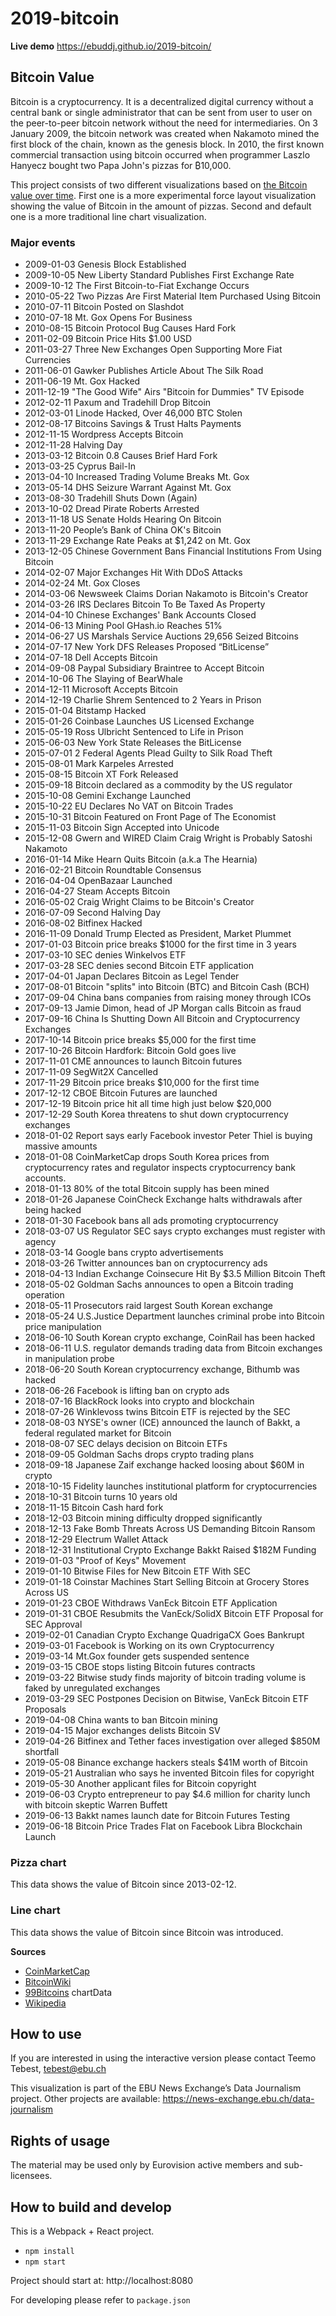 # 2019-bitcoin

**Live demo** https://ebuddj.github.io/2019-bitcoin/

## Bitcoin Value

Bitcoin is a cryptocurrency. It is a decentralized digital currency without a central bank or single administrator that can be sent from user to user on the peer-to-peer bitcoin network without the need for intermediaries. On 3 January 2009, the bitcoin network was created when Nakamoto mined the first block of the chain, known as the genesis block. In 2010, the first known commercial transaction using bitcoin occurred when programmer Laszlo Hanyecz bought two Papa John's pizzas for ₿10,000. 

This project consists of two different visualizations based on [the Bitcoin value over time](https://www.investopedia.com/news/bitcoin-pizza-day-celebrating-20-million-pizza-order). First one is a more experimental force layout visualization showing the value of Bitcoin in the amount of pizzas. Second and default one is a more traditional line chart visualization.

### Major events

* 2009-01-03 Genesis Block Established
* 2009-10-05 New Liberty Standard Publishes First Exchange Rate
* 2009-10-12 The First Bitcoin-to-Fiat Exchange Occurs
* 2010-05-22 Two Pizzas Are First Material Item Purchased Using Bitcoin
* 2010-07-11 Bitcoin Posted on Slashdot
* 2010-07-18 Mt. Gox Opens For Business
* 2010-08-15 Bitcoin Protocol Bug Causes Hard Fork
* 2011-02-09 Bitcoin Price Hits $1.00 USD
* 2011-03-27 Three New Exchanges Open Supporting More Fiat Currencies
* 2011-06-01 Gawker Publishes Article About The Silk Road
* 2011-06-19 Mt. Gox Hacked
* 2011-12-19 "The Good Wife" Airs "Bitcoin for Dummies" TV Episode
* 2012-02-11 Paxum and Tradehill Drop Bitcoin
* 2012-03-01 Linode Hacked, Over 46,000 BTC Stolen
* 2012-08-17 Bitcoins Savings & Trust Halts Payments
* 2012-11-15 Wordpress Accepts Bitcoin
* 2012-11-28 Halving Day
* 2013-03-12 Bitcoin 0.8 Causes Brief Hard Fork
* 2013-03-25 Cyprus Bail-In
* 2013-04-10 Increased Trading Volume Breaks Mt. Gox
* 2013-05-14 DHS Seizure Warrant Against Mt. Gox
* 2013-08-30 Tradehill Shuts Down (Again)
* 2013-10-02 Dread Pirate Roberts Arrested
* 2013-11-18 US Senate Holds Hearing On Bitcoin
* 2013-11-20 People’s Bank of China OK's Bitcoin
* 2013-11-29 Exchange Rate Peaks at $1,242 on Mt. Gox
* 2013-12-05 Chinese Government Bans Financial Institutions From Using Bitcoin
* 2014-02-07 Major Exchanges Hit With DDoS Attacks
* 2014-02-24 Mt. Gox Closes
* 2014-03-06 Newsweek Claims Dorian Nakamoto is Bitcoin's Creator
* 2014-03-26 IRS Declares Bitcoin To Be Taxed As Property
* 2014-04-10 Chinese Exchanges' Bank Accounts Closed
* 2014-06-13 Mining Pool GHash.io Reaches 51%
* 2014-06-27 US Marshals Service Auctions 29,656 Seized Bitcoins
* 2014-07-17 New York DFS Releases Proposed “BitLicense”
* 2014-07-18 Dell Accepts Bitcoin
* 2014-09-08 Paypal Subsidiary Braintree to Accept Bitcoin
* 2014-10-06 The Slaying of BearWhale
* 2014-12-11 Microsoft Accepts Bitcoin
* 2014-12-19 Charlie Shrem Sentenced to 2 Years in Prison
* 2015-01-04 Bitstamp Hacked
* 2015-01-26 Coinbase Launches US Licensed Exchange
* 2015-05-19 Ross Ulbricht Sentenced to Life in Prison
* 2015-06-03 New York State Releases the BitLicense
* 2015-07-01 2 Federal Agents Plead Guilty to Silk Road Theft
* 2015-08-01 Mark Karpeles Arrested
* 2015-08-15 Bitcoin XT Fork Released
* 2015-09-18 Bitcoin declared as a commodity by the US regulator
* 2015-10-08 Gemini Exchange Launched
* 2015-10-22 EU Declares No VAT on Bitcoin Trades
* 2015-10-31 Bitcoin Featured on Front Page of The Economist
* 2015-11-03 Bitcoin Sign Accepted into Unicode
* 2015-12-08 Gwern and WIRED Claim Craig Wright is Probably Satoshi Nakamoto
* 2016-01-14 Mike Hearn Quits Bitcoin (a.k.a The Hearnia)
* 2016-02-21 Bitcoin Roundtable Consensus
* 2016-04-04 OpenBazaar Launched
* 2016-04-27 Steam Accepts Bitcoin
* 2016-05-02 Craig Wright Claims to be Bitcoin's Creator
* 2016-07-09 Second Halving Day
* 2016-08-02 Bitfinex Hacked
* 2016-11-09 Donald Trump Elected as President, Market Plummet
* 2017-01-03 Bitcoin price breaks $1000 for the first time in 3 years
* 2017-03-10 SEC denies Winkelvos ETF
* 2017-03-28 SEC denies second Bitcoin ETF application
* 2017-04-01 Japan Declares Bitcoin as Legel Tender
* 2017-08-01 Bitcoin "splits" into Bitcoin (BTC) and Bitcoin Cash (BCH)
* 2017-09-04 China bans companies from raising money through ICOs
* 2017-09-13 Jamie Dimon, head of JP Morgan calls Bitcoin as fraud
* 2017-09-16 China Is Shutting Down All Bitcoin and Cryptocurrency Exchanges
* 2017-10-14 Bitcoin price breaks $5,000 for the first time
* 2017-10-26 Bitcoin Hardfork: Bitcoin Gold goes live
* 2017-11-01 CME announces to launch Bitcoin futures
* 2017-11-09 SegWit2X Cancelled
* 2017-11-29 Bitcoin price breaks $10,000 for the first time
* 2017-12-12 CBOE Bitcoin Futures are launched
* 2017-12-19 Bitcoin price hit all time high just below $20,000
* 2017-12-29 South Korea threatens to shut down cryptocurrency exchanges
* 2018-01-02 Report says early Facebook investor Peter Thiel is buying massive amounts
* 2018-01-08 CoinMarketCap drops South Korea prices from cryptocurrency rates and regulator inspects cryptocurrency bank accounts.
* 2018-01-13 80% of the total Bitcoin supply has been mined
* 2018-01-26 Japanese CoinCheck Exchange halts withdrawals after being hacked
* 2018-01-30 Facebook bans all ads promoting cryptocurrency
* 2018-03-07 US Regulator SEC says crypto exchanges must register with agency
* 2018-03-14 Google bans crypto advertisements
* 2018-03-26 Twitter announces ban on cryptocurrency ads
* 2018-04-13 Indian Exchange Coinsecure Hit By $3.5 Million Bitcoin Theft
* 2018-05-02 Goldman Sachs announces to open a Bitcoin trading operation
* 2018-05-11 Prosecutors raid largest South Korean exchange
* 2018-05-24 U.S.Justice Department launches criminal probe into Bitcoin price manipulation
* 2018-06-10 South Korean crypto exchange, CoinRail has been hacked
* 2018-06-11 U.S. regulator demands trading data from Bitcoin exchanges in manipulation probe
* 2018-06-20 South Korean cryptocurrency exchange, Bithumb was hacked
* 2018-06-26 Facebook is lifting ban on crypto ads
* 2018-07-16 BlackRock looks into crypto and blockchain
* 2018-07-26 Winklevoss twins Bitcoin ETF is rejected by the SEC
* 2018-08-03 NYSE's owner (ICE) announced the launch of Bakkt, a federal regulated market for Bitcoin
* 2018-08-07 SEC delays decision on Bitcoin ETFs
* 2018-09-05 Goldman Sachs drops crypto trading plans
* 2018-09-18 Japanese Zaif exchange hacked loosing about $60M in crypto
* 2018-10-15 Fidelity launches institutional platform for cryptocurrencies
* 2018-10-31 Bitcoin turns 10 years old
* 2018-11-15 Bitcoin Cash hard fork
* 2018-12-03 Bitcoin mining difficulty dropped significantly
* 2018-12-13 Fake Bomb Threats Across US Demanding Bitcoin Ransom
* 2018-12-29 Electrum Wallet Attack
* 2018-12-31 Institutional Crypto Exchange Bakkt Raised $182M Funding
* 2019-01-03 "Proof of Keys" Movement
* 2019-01-10 Bitwise Files for New Bitcoin ETF With SEC
* 2019-01-18 Coinstar Machines Start Selling Bitcoin at Grocery Stores Across US
* 2019-01-23 CBOE Withdraws VanEck Bitcoin ETF Application
* 2019-01-31 CBOE Resubmits the VanEck/SolidX Bitcoin ETF Proposal for SEC Approval
* 2019-02-01 Canadian Crypto Exchange QuadrigaCX Goes Bankrupt
* 2019-03-01 Facebook is Working on its own Cryptocurrency
* 2019-03-14 Mt.Gox founder gets suspended sentence
* 2019-03-15 CBOE stops listing Bitcoin futures contracts
* 2019-03-22 Bitwise study finds majority of bitcoin trading volume is faked by unregulated exchanges
* 2019-03-29 SEC Postpones Decision on Bitwise, VanEck Bitcoin ETF Proposals
* 2019-04-08 China wants to ban Bitcoin mining
* 2019-04-15 Major exchanges delists Bitcoin SV
* 2019-04-26 Bitfinex and Tether faces investigation over alleged $850M shortfall
* 2019-05-08 Binance exchange hackers steals $41M worth of Bitcoin
* 2019-05-21 Australian who says he invented Bitcoin files for copyright
* 2019-05-30 Another applicant files for Bitcoin copyright
* 2019-06-03 Crypto entrepreneur to pay $4.6 million for charity lunch with bitcoin skeptic Warren Buffett
* 2019-06-13 Bakkt names launch date for Bitcoin Futures Testing
* 2019-06-18 Bitcoin Price Trades Flat on Facebook Libra Blockchain Launch

### Pizza chart

This data shows the value of Bitcoin since 2013-02-12.

### Line chart

This data shows the value of Bitcoin since Bitcoin was introduced.

**Sources**
* [CoinMarketCap](https://coinmarketcap.com/currencies/bitcoin/historical-data/?start=20130428&end=20191029)
* [BitcoinWiki](https://en.bitcoinwiki.org/wiki/Bitcoin_history#Bitcoin_price_history_2009_to_2019)
* [99Bitcoins](https://99bitcoins.com/bitcoin/historical-price/) chartData
* [Wikipedia](https://en.wikipedia.org/wiki/Bitcoin)

## How to use

If you are interested in using the interactive version please contact Teemo Tebest, tebest@ebu.ch

This visualization is part of the EBU News Exchange’s Data Journalism project. Other projects are available: https://news-exchange.ebu.ch/data-journalism

## Rights of usage

The material may be used only by Eurovision active members and sub-licensees.

## How to build and develop

This is a Webpack + React project.

* `npm install`
* `npm start`

Project should start at: http://localhost:8080

For developing please refer to `package.json`